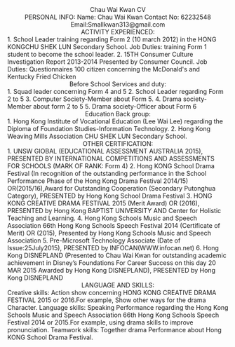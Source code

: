 <html><center> Chau Wai Kwan CV</center>
<center> PERSONAL INFO: 
Name: Chau Wai Kwan Contact No: 62232548 Email:Smallkwan313@gmail.com</center>

<center>ACTIVITY EXPERIENCED:</center>
1.	School Leader training regarding Form 2 (10 march 2012) in the HONG KONGCHU SHEK LUN Secondary School.
Job Duties: training Form 1 student to become the school leader.
2.	15TH Consumer Culture Investigation Report 2013-2014
Presented by Consumer Council.
Job Duties: Questionnaires 100 citizen concerning the McDonald's and Kentucky Fried Chicken

<center> Before School Services and duty:</center>
1.	Squad leader concerning Form 4 and 5 
2.	School Leader regarding Form 2 to 5 
3.	Computer Society-Member about Form 5.
4.	Drama society-Member about form 2 to 5
5.	Drama society-Officer about Form 6

<center>	Education Back group:</center>
1.	Hong Kong Institute of Vocational Education (Lee Wai Lee) regarding the Diploma of Foundation Studies-Information Technology. 
2.	Hong Kong Weaving Mills Association CHU SHEK LUN Secondary School.

<center>	OTHER CERTIFICATION: </center>
1.	UNSW GIOBAL (EDUCATIONAL ASSESSMENT AUSTRALIA 2015), PRESENTED BY INTERNATIONAL COMPETITIONS AND ASSESSMENTS FOR SCHOOLS (MARK OF RANK: Form 4)
2.	Hong KONG School Drama Festival (In recognition of the outstanding performance in the School Performance Phase of the Hong Kong Drama Festival 2014/15) OR(2015/16),Award for Outstanding Cooperation (Secondary Putonghua Category), PRESENTED by Hong Kong School Drama Festival
3.	HONG KONG CREATIVE DRAMA FESTIVAL 2015 (Merit Award) OR (2016), PRESENTED by Hong Kong BAPTIST UNIVERSITY AND Center for Holistic Teaching and Learning.
4.	Hong Kong Schools Music and Speech Association 66th Hong Kong Schools Speech Festival 2014 (Certificate of Merit) OR (2015), Presented by Hong Kong Schools Music and Speech Association
5.	Pre-Microsoft Technology Associate (Date of              Issue:25July2015), PRESENTED by  INFOCAN(WWW.infocan.net)
6.	Hong Kong DISNEPLAND (Presented to Chau Wai Kwan for outstanding academic achievement in Disney’s Foundations For Career Success on this day 20 MAR 2015 Awarded by Hong Kong DISNEPLAND), PRESENTED by Hong Kong DISNEPLAND

<center>	LANGUAGE AND SKILLS:</center>
Creative skills: Action show concerning HONG KONG CREATIVE DRAMA FESTIVAL 2015 or 2016.For example, Show other ways for the drama Character.
Language skills: Speaking Performance regarding the Hong Kong Schools Music and Speech Association 66th Hong Kong Schools Speech Festival 2014 or 2015.For example, using drama skills to improve pronunciation.
Teamwork skills: Together drama Performance about
Hong KONG School Drama Festival.
</html>
